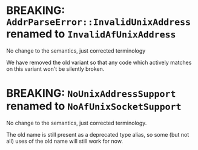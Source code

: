 # BREAKING: `AddrParseError::InvalidUnixAddress` renamed to `InvalidAfUnixAddress`

No change to the semantics, just corrected terminology

We have removed the old variant so that any code which actively matches
on this variant won't be silently broken.

# BREAKING: `NoUnixAddressSupport` renamed to `NoAfUnixSocketSupport`

No change to the semantics, just corrected terminology.

The old name is still present as a deprecated type alias, so some (but
not all) uses of the old name will still work for now.
